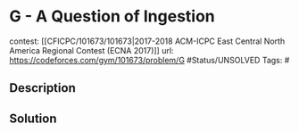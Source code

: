 # G - A Question of Ingestion

contest: [[CFICPC/101673/101673|2017-2018 ACM-ICPC East Central North America Regional Contest (ECNA 2017)]]
url: https://codeforces.com/gym/101673/problem/G
#Status/UNSOLVED
Tags: #

## Description

## Solution

